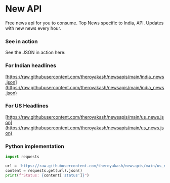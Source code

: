 # New API

Free news api for you to consume. Top News specific to India, API. Updates with new news every hour.
### See in action
See the JSON in action here:
### For Indian headlines
[https://raw.githubusercontent.com/theroyakash/newsapis/main/india_news.json](https://raw.githubusercontent.com/theroyakash/newsapis/main/india_news.json)
### For US Headlines
[https://raw.githubusercontent.com/theroyakash/newsapis/main/us_news.json](https://raw.githubusercontent.com/theroyakash/newsapis/main/us_news.json)

### Python implementation
```python
import requests

url = 'https://raw.githubusercontent.com/theroyakash/newsapis/main/us_news.json'
content = requests.get(url).json()
print(f"Status: {content['status']}")
```
